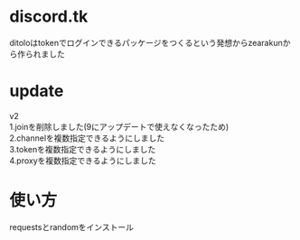 # discord.tk
ditoloはtokenでログインできるパッケージをつくるという発想からzearakunから作られました
# update<br>
v2<br>
1.joinを削除しました(9にアップデートで使えなくなったため)<br>
2.channelを複数指定できるようにしました<br>
3.tokenを複数指定できるようにしました<br>
4.proxyを複数指定できるようにしました<br>
# 使い方
requestsとrandomをインストール<br>
